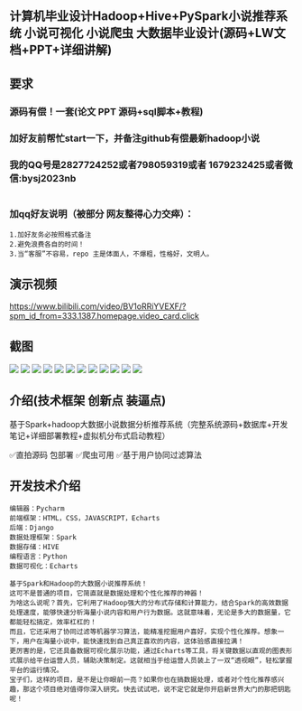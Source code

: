 ## 计算机毕业设计Hadoop+Hive+PySpark小说推荐系统 小说可视化 小说爬虫 大数据毕业设计(源码+LW文档+PPT+详细讲解) 


## 要求
### 源码有偿！一套(论文 PPT 源码+sql脚本+教程)

### 
### 加好友前帮忙start一下，并备注github有偿最新hadoop小说
### 我的QQ号是2827724252或者798059319或者 1679232425或者微信:bysj2023nb

# 

### 加qq好友说明（被部分 网友整得心力交瘁）：
    1.加好友务必按照格式备注
    2.避免浪费各自的时间！
    3.当“客服”不容易，repo 主是体面人，不爆粗，性格好，文明人。

## 演示视频

https://www.bilibili.com/video/BV1oRRiYVEXF/?spm_id_from=333.1387.homepage.video_card.click

## 截图
![](1.png)
![](2.png)
![](3.png)
![](4.png)
![](5.png)
![](6.png)
![](7.png)
![](8.png)
![](9.png)
![](10.png)
![](11.png)
![](12.png)

## 介绍(技术框架 创新点 装逼点)
基于Spark+hadoop大数据小说数据分析推荐系统（完整系统源码+数据库+开发笔记+详细部署教程+虚拟机分布式启动教程）

✅️直拍源码 包部署
✅️爬虫可用
✅️基于用户协同过滤算法

## **开发技术介绍**

```
编辑器：Pycharm
前端框架：HTML，CSS，JAVASCRIPT，Echarts
后端：Django
数据处理框架：Spark
数据存储：HIVE
编程语言：Python
数据可视化：Echarts
```

```
基于Spark和Hadoop的大数据小说推荐系统！
这可不是普通的项目，它简直就是数据处理和个性化推荐的神器！
为啥这么说呢？首先，它利用了Hadoop强大的分布式存储和计算能力，结合Spark的高效数据处理速度，能够快速分析海量小说内容和用户行为数据。这就意味着，无论是多大的数据量，它都能轻松搞定，效率杠杠的！
而且，它还采用了协同过滤等机器学习算法，能精准挖掘用户喜好，实现个性化推荐。想象一下，用户在海量小说中，能快速找到自己真正喜欢的内容，这体验感直接拉满！
更厉害的是，它还具备数据可视化展示功能，通过Echarts等工具，将关键数据以直观的图表形式展示给平台运营人员，辅助决策制定。这就相当于给运营人员装上了一双“透视眼”，轻松掌握平台的运行情况。
宝子们，这样的项目，是不是让你眼前一亮？如果你也在搞数据处理，或者对个性化推荐感兴趣，那这个项目绝对值得你深入研究。快去试试吧，说不定它就是你开启新世界大门的那把钥匙呢！
```


